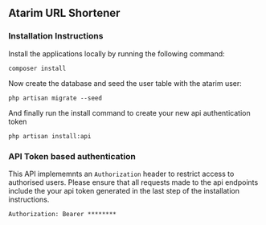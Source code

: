 ## Atarim URL Shortener


### Installation Instructions

Install the applications locally by running the following command:
```
composer install
```
Now create the database and seed the user table with the atarim user:
```
php artisan migrate --seed
```
And finally run the install command to create your new api authentication token 
```
php artisan install:api
```
### API Token based authentication
This API implememnts an `Authorization` header to restrict access to authorised users.  Please ensure that all requests made to the api endpoints include the your api token generated in the last step of the installation instructions.
```
Authorization: Bearer ********
```

